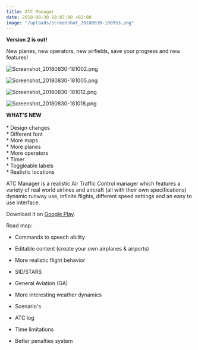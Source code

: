 ```yaml
---
title: ATC Manager
date: 2018-08-30 18:07:00 +02:00
image: "/uploads/Screenshot_20180830-180953.png"
---
```


**Version 2 is out!**

New planes, new operators, new airfields, save your progress and new features!

![Screenshot_20180830-181002.png](/uploads/Screenshot_20180830-181002.png)

![Screenshot_20180830-181005.png](/uploads/Screenshot_20180830-181005.png)

![Screenshot_20180830-181012.png](/uploads/Screenshot_20180830-181012.png)

![Screenshot_20180830-181018.png](/uploads/Screenshot_20180830-181018.png)

**WHAT'S NEW**\
\
\* Design changes\
\* Different font\
\* More maps\
\* More planes\
\* More operators\
\* Timer\
\* Toggleable labels\
\* Realistic locations

ATC Manager is a realistic Air Traffic Control manager which features a variety of real world airlines and aircraft (all with their own specifications) dynamic runway use, infinite flights, different speed settings and an easy to use interface.

Download it on [Google Play](https://play.google.com/store/apps/details?id=com.EchoSierraStudio.ATCManager&hl=en_US).

Road map:

* Commands to speech ability

* Editable content (create your own airplanes & airports)

* More realistic flight behavior

* SID/STARS

* General Aviation (GA)

* More interesting weather dynamics

* Scenario's

* ATC log

* Time limitations

* Better penalties system